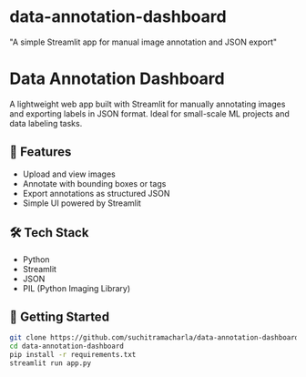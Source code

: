 # data-annotation-dashboard
"A simple Streamlit app for manual image annotation and JSON export"
# Data Annotation Dashboard

A lightweight web app built with Streamlit for manually annotating images and exporting labels in JSON format. Ideal for small-scale ML projects and data labeling tasks.

## 🔧 Features
- Upload and view images
- Annotate with bounding boxes or tags
- Export annotations as structured JSON
- Simple UI powered by Streamlit

## 🛠️ Tech Stack
- Python
- Streamlit
- JSON
- PIL (Python Imaging Library)

## 🚀 Getting Started

```bash
git clone https://github.com/suchitramacharla/data-annotation-dashboard.git
cd data-annotation-dashboard
pip install -r requirements.txt
streamlit run app.py
